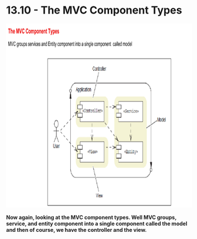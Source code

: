 # 13.10 - The MVC Component Types

<img src="/images/13_10_01.jpg" width="800" height="500">

**Now again, looking at the MVC component types. Well MVC groups, service, and entity component into a single component called the model and then of course, we have the controller and the view.**